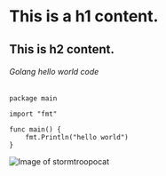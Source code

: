 # This is a h1 content.
## This is h2 content.
###### Golang hello world code
```
package main

import "fmt"

func main() {
    fmt.Println("hello world")
}
```

![Image of stormtroopocat](https://octodex.github.com/images/stormtroopocat.png)
